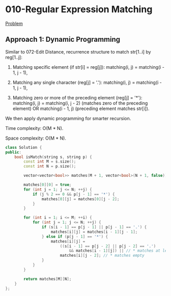 # 010-Regular Expression Matching

[Problem](https://leetcode.com/problems/regular-expression-matching/)

## Approach 1: Dynamic Programming

Similar to 072-Edit Distance, recurrence structure to match str[1..i] by reg[1..j]:

1. Matching specific element (if str[i] = reg[j]): matching(i, j) = matching(i - 1, j - 1),

2. Matching any single character (reg[j] = '.'): matching(i, j) = matching(i - 1, j - 1),

3. Matching zero or more of the preceding element (reg[j] = '*'): matching(i, j) = matching(i, j - 2) (matches zero of the preceding element) OR matching(i - 1, j) (preceding element matches str[i]).

We then apply dynamic programming for smarter recursion.

Time complexity: O(M * N).

Space complexity: O(M * N).

```c++
class Solution {
public:
    bool isMatch(string s, string p) {
        const int M = s.size();
        const int N = p.size();

        vector<vector<bool>> matches(M + 1, vector<bool>(N + 1, false));

        matches[0][0] = true;
        for (int j = 1; j <= N; ++j) {
            if (j % 2 == 0 && p[j - 1] == '*') {
                matches[0][j] = matches[0][j - 2];
            }
        }

        for (int i = 1; i <= M; ++i) {
            for (int j = 1; j <= N; ++j) {
                if (s[i - 1] == p[j - 1] || p[j - 1] == '.') {
                    matches[i][j] = matches[i - 1][j - 1];
                } else if (p[j - 1] == '*') {
                    matches[i][j] =
                        ((s[i - 1] == p[j - 2] || p[j - 2] == '.')
                            && matches[i - 1][j]) || // * matches at least one char
                        matches[i][j - 2]; // * matches empty
                }
            }
        }

        return matches[M][N];
    }
};
```
